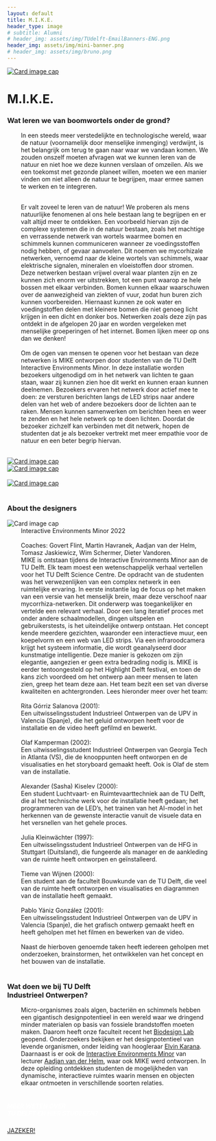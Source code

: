 ```yaml
---
layout: default
title: M.I.K.E.
header_type: image
# subtitle: Alumni
# header_img: assets/img/TUdelft-EmailBanners-ENG.png
header_img: assets/img/mini-banner.png
# header_img: assets/img/bruno.png
---
```


<!-- <img src="/assets/img/mini-banner.png" alt="Card image cap"> -->
<a href="/assets/img/04MIKE/MIKE001.JPG" target="_blank"><img src="/assets/img/04MIKE/MIKE001.JPG" alt="Card image cap"
class="main-image"></a>
<br> 


<!-- ## Title 1 -->
<div class="card mike-card shadow">
<div class="card-body">
<h1 class="card-title text-center NeueMachina-project">M.I.K.E.</h1>
<h3 class="text-center NeueMachina-h4">Wat leren we van boomwortels onder de grond?</h3>
  <div class="card-body text-center card-text" style="margin-left: 2rem;margin-right: 2rem;">
In een steeds meer verstedelijkte en technologische wereld, waar de natuur (voornamelijk door
menselijke inmenging) verdwijnt, is het belangrijk om terug te gaan naar waar we vandaan komen. We
zouden onszelf moeten afvragen wat we kunnen leren van de natuur en niet hoe we deze kunnen
verslaan of omzeilen. Als we een toekomst met gezonde planeet willen, moeten we een manier vinden
om niet alleen de natuur te begrijpen, maar ermee samen te werken en te integreren.<br>
<br>

Er valt zoveel te leren van de natuur! We proberen als mens natuurlijke fenomenen al ons hele bestaan
lang te begrijpen en er valt altijd meer te ontdekken. Een voorbeeld hiervan zijn de complexe systemen
die in de natuur bestaan, zoals het machtige en verrassende netwerk van wortels waarmee bomen en
schimmels kunnen communiceren wanneer ze voedingsstoffen nodig hebben, of gevaar aanvoelen. Dit
noemen we mycorhizale netwerken, vernoemd naar de kleine wortels van schimmels, waar elektrische
signalen, mineralen en vloeistoffen door stromen. Deze netwerken bestaan vrijwel overal waar planten
zijn en ze kunnen zich enorm ver uitstrekken, tot een punt waarop ze hele bossen met elkaar verbinden.
Bomen kunnen elkaar waarschuwen over de aanwezigheid van ziekten of vuur, zodat hun buren zich
kunnen voorbereiden. Hiernaast kunnen ze ook water en voedingstoffen delen met kleinere bomen die
niet genoeg licht krijgen in een dicht en donker bos. Netwerken zoals deze zijn pas ontdekt in de
afgelopen 20 jaar en worden vergeleken met menselijke groeperingen of het internet. Bomen lijken meer
op ons dan we denken!<br><br>
Om de ogen van mensen te openen voor het bestaan van deze netwerken is MIKE ontworpen door
studenten van de TU Delft Interactive Environments Minor. In deze installatie worden bezoekers
uitgenodigd om in het netwerk van lichten te gaan staan, waar zij kunnen zien hoe dit werkt en kunnen
eraan kunnen deelnemen. Bezoekers ervaren het netwerk door actief mee te doen: ze versturen
berichten langs de LED strips naar andere delen van het web of andere bezoekers door de lichten aan te
raken. Mensen kunnen samenwerken om berichten heen en weer te zenden en het hele netwerk op te
doen lichten. Doordat de bezoeker zichzelf kan verbinden met dit netwerk, hopen de studenten dat je als
bezoeker vertrekt met meer empathie voor de natuur en een beter begrip hiervan.
  </div>
</div>
</div>
<br>
<div class="container">
  <div class="row">
    <div class="col-sm">
      <a href="/assets/img/04MIKE/MIKE002.jpg" target="_blank"><img src="/assets/img/04MIKE/MIKE002.jpg" alt="Card image cap"></a>
    </div>
    <div class="col-sm">
      <a href="/assets/img/04MIKE/MIKE003.jpg" target="_blank"><img src="/assets/img/04MIKE/MIKE003.jpg" alt="Card image cap"></a>
    </div>
  </div>
  <br>
  <div class="row">
    <div class="col-sm">
      <a href="/assets/img/04MIKE/MIKE004.jpg" target="_blank"><img src="/assets/img/04MIKE/MIKE004.jpg" alt="Card image cap" class="main-image"></a>
    </div>
  </div>
</div>
<br>
<!-- ## Title 2 -->
<div class="card white-card shadow">
<div class="card-body">
<h3 class="card-title text-center NeueMachina-h3">About the designers</h3>
<img src="/assets/img/04MIKE/MIKE-ProfileImage.jpg" alt="Card image cap">
  <div class="card-body text-center card-text" style="margin-left: 2rem;margin-right: 2rem;">
Interactive Environments Minor 2022<br><br>
Coaches: Govert Flint, Martin Havranek, Aadjan van der Helm, Tomasz Jaskiewicz, Wim Schermer, Dieter
Vandoren.<br>
MIKE is ontstaan tijdens de Interactive Environments Minor aan de TU Delft. Elk team moest een
wetenschappelijk verhaal vertellen voor het TU Delft Science Centre. De opdracht van de studenten was
het verwezenlijken van een complex netwerk in een ruimtelijke ervaring.
In eerste instantie lag de focus op het maken van een versie van het menselijk brein, maar deze
verschoof naar mycorrhiza-netwerken. Dit onderwerp was toegankelijker en vertelde een relevant
verhaal.
Door een lang iteratief proces met onder andere schaalmodellen, dingen uitspelen en gebruikerstests, is
het uiteindelijke ontwerp ontstaan. Het concept kende meerdere gezichten, waaronder een interactieve
muur, een koepelvorm en een web van LED strips. Via een infraroodcamera krijgt het systeem informatie,
die wordt geanalyseerd door kunstmatige intelligentie. Deze manier is gekozen om zijn elegantie,
aangezien er geen extra bedrading nodig is.
MIKE is eerder tentoongesteld op het Highlight Delft festival, en toen de kans zich voordeed om het
ontwerp aan meer mensen te laten zien, greep het team deze aan. Het team bezit een set van diverse
kwaliteiten en achtergronden. Lees hieronder meer over het team:<br><br>
Rita Górriz Salanova (2001):<br>
Een uitwisselingsstudent Industrieel Ontwerpen van de UPV in Valencia (Spanje), die het geluid
ontworpen heeft voor de installatie en de video heeft gefilmd en bewerkt.<br><br>
Olaf Kamperman (2002):<br>
Een uitwisselingsstudent Industrieel Ontwerpen van Georgia Tech in Atlanta (VS), die de knooppunten
heeft ontworpen en de visualisaties en het storyboard gemaakt heeft. Ook is Olaf de stem van de
installatie.<br><br>
Alexander (Sasha) Kiselev (2000):<br>
Een student Luchtvaart- en Ruimtevaarttechniek aan de TU Delft, die al het technische werk voor de
installatie heeft gedaan; het programmeren van de LED’s, het trainen van het AI-model in het herkennen
van de gewenste interactie vanuit de visuele data en het versnellen van het gehele proces.<br><br>
Julia Kleinwächter (1997):<br>
Een uitwisselingsstudent Industrieel Ontwerpen van de HFG in Stuttgart (Duitsland), die fungeerde als
manager en de aankleding van de ruimte heeft ontworpen en geïnstalleerd.<br><br>
Tieme van Wijnen (2000):<br>
Een student aan de faculteit Bouwkunde van de TU Delft, die veel van de ruimte heeft ontworpen en
visualisaties en diagrammen van de installatie heeft gemaakt.<br><br>
Pablo Yániz González (2001):<br>
Een uitwisselingsstudent Industrieel Ontwerpen van de UPV in Valencia (Spanje), die het grafisch
ontwerp gemaakt heeft en heeft geholpen met het filmen en bewerken van de video.<br><br>
Naast de hierboven genoemde taken heeft iedereen geholpen met onderzoeken, brainstormen, het
ontwikkelen van het concept en het bouwen van de installatie.
  </div>
</div>
</div>
<br>
<!-- ## Title 3   -->
<div class="card white-card shadow">
<div class="card-body">
<h3 class="card-title text-center NeueMachina-h3">Wat doen we bij TU Delft<br> Industrieel Ontwerpen?</h3>
  <div class="card-body text-center card-text" style="margin-left: 2rem;margin-right: 2rem;">
Micro-organismes zoals algen, bacteriën en schimmels hebben een gigantisch designpotentieel
in een wereld waar we dringend minder materialen op basis van fossiele brandstoffen moeten
maken. Daarom heeft onze faculteit recent het 
<a href="https://www.tudelft.nl/en/2022/io/december/opening-of-tu-delfts-state-of-the-art-biodesign-lab" target="_blank"><u>Biodesign Lab</u></a>
 geopend. Onderzoekers bekijken
er het designpotentieel van levende organismen, onder leiding van hoogleraar 
<a href="https://www.tudelft.nl/en/ide/about-ide/people/karana-e/" target="_blank"><u>Elvin Karana</u></a>.
Daarnaast is er ook de 
<a href="https://www.tudelft.nl/io/studeren/minors/interactive-environments/" target="_blank"><u>Interactive Environments Minor</u></a>
 van lecturer 
 <a href="https://www.tudelft.nl/io/over-io/personen/helm-ajc-van-der" target="_blank"><u>Aadjan van der Helm</u></a>,
  waar
ook MIKE werd ontworpen. In deze opleiding ontdekken studenten de mogelijkheden van
dynamische, interactieve ruimtes waarin mensen en objecten elkaar ontmoeten in verschillende
soorten relaties.
  </div>
</div>
</div>
<br>
<div class="card text-center  blue-card shadow">
  <div class="card-body">
    <h5 class="card-title NeueMachina-h4" style="color:white;">MEER WETEN OVER <br>TU DELFT EN HIER STUDEREN?</h5>
    <a href="https://www.tudelft.nl/onderwijs/praktische-zaken/voorzieningen" class="btn btn-primary NeueMachina">JAZEKER!</a>
  </div>
</div>